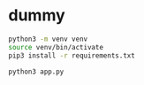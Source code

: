 # dummy

```sh
python3 -m venv venv
source venv/bin/activate
pip3 install -r requirements.txt
```

```sh
python3 app.py 
```
